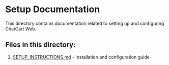 # Setup Documentation

This directory contains documentation related to setting up and configuring ChatCart Web.

## Files in this directory:

1. [SETUP_INSTRUCTIONS.md](SETUP_INSTRUCTIONS.md) - Installation and configuration guide